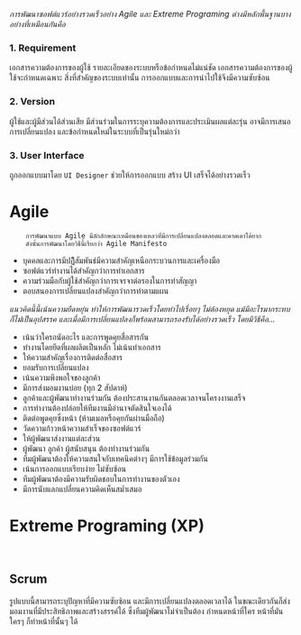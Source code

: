 _การพัฒนาซอฟต์แวร์อย่างรวดเร็วอย่าง Agile และ Extreme Programing ต่างมีหลักพื้นฐานบางอย่างที่เหมือนกันคือ_

### 1. Requirement

เอกสารความต้องการของผู้ใช้ รายละเอียดของระบบหรือข้อกำหนดไม่แน่ชัด เอกสารความต้องการของผู้ใช้จะกำหนดเฉพาะ
สิ่งที่สำคัญของระบบเท่านั้น การออกแบบและการนำไปใช้จึงมีความซับซ้อน

### 2. Version

ผู้ใช้และผู้มีส่วนได้ส่วนเสีย มีส่วนร่วมในการระบุความต้องการและประเมินผลแต่ละรุ่น อาจมีการเสนอการเปลี่ยนแปลง
และข้อกำหนดใหม่ในระบบที่เป็นรุ่นใหม่กว่า

### 3. User Interface

ถูกออกแบบมาโดย `UI Designer` ช่วยให้การออกแบบ สร้าง UI เสร็จได้อย่างรวดเร็ว


# Agile

```text
    การพัฒนาแบบ Agile มีลักลักษณะเหมือนของเหลวที่มีการเปลี่ยนแปลงตลอดและคาดเดาได้ยาก 
    ดังนั้นการพัฒนาโดยวิธีนี้เรียกว่า Agile Manifesto
```

- บุคคลและการมีปฏิิิสัมพันธ์มีความสำคัญเหนือกระบวนการและเครื่องมือ
- ซอฟต์แวร์ทำงานได้สำคัญกว่าการทำเอกสาร
- ความร่วมมือกับผู้ใช้สำคัญกว่าการเจรจาต่อรองในการทำสัญญา
- ตอบสนองการเปลี่ยนแปลงสำคัญกว่าการทำตามแผน

_แนวคิดนี้นี้เน้นความยืดหยุ่น ทำให้การพัฒนารวดเร็วโดยทำไปเรื่อยๆ ไม่ต้องหยุด แม้มีอะไรมากระทบก็ไม่่เป็นอุปสรรค
และเมื่อมีการเปลี่ยนแปลงก็พร้อมสามารถรองรับได้อย่างรวดเร็ว โดยมีวิธีคือ..._

  - เน้นว่าใครถนัดอะไร และการพูดคุยสื่อสารกัน
  - ทำงานโดยยึดที่ผลผลิตเป็นหลัก ไม่เน้นทำเอกสาร
  - ให้ความสำคัญเรื่องการติดต่อสื่อสาร
  - ยอมรับการเปลี่ยนแปลง
  - เน้นความพึงพอใจของลูกค้า
  - มีการส่งมอมงานบ่อย (ทุก 2 สัปดาห์)
  - ลูกค้าและผู้พัฒนาทำงานร่วมกัน ต้องประสานงานกันตลอดเวลาจนโครงงานเสร็จ
  - การทำงานต้องปล่อยให้ทีมงานมีอำนาจตัดสินใจเองได้
  - ติดต่อพูดคุยซึ่งหน้า (ห้ามเมลหรือคุยกันผ่านมือถือ)
  - วัดความก้าวหน้าความสำเร็จของซอฟต์แวร์
  - ให้ผู้พัฒนาส่งงานแต่ละส่วน
  - ผู้พัฒนา ลูกค้า ผู้สนับสนุน ต้องทำงานร่วมกัน
  - ทีมผู้พัฒนาต้องให้ความสนใจกับเทคนิคต่างๆ มีการใช้ข้อมูลร่วมกัน
  - เน้นการออกแบบเรียบง่าย ไม่ซับซ้อน
  - ทีมผู้พัฒนาต้องมีความรับผิดชอบในการทำงานของตัวเอง
  - มีการนับแลกแปลี่ยนความคิดเห็นสม่ำเสมอ


# Extreme Programing (XP)



<br>

## Scrum


รูปแบบนี้สามารถระบุปัญหาที่มีความซับซ้อน และมีการเปลี่ยนแปลงตลอดเวลาได้ ในขณะเดียวกันก็ส่งมอมงานที่มีประสิทธิภาพและสร้างสรรค์ได้ 
ซึ่งทีมผู้พัฒนาไม่จำเป็นต้อง กำหนดหน้าที่ใคร หน้าที่มัน ใครๆ ก็ทำหน้าที่นั้นๆ ได้


